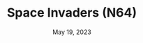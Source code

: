 ---
layout: n64
title: "Space Invaders (N64)"
categories:
 - approved
 - n64
 - universal
 - safe
tags:
- space
- retro
- space invaders
series:
date: May 19, 2023
permalink: /games/space-invaders-n64/play/details
publisher: Activision
gid: space-invaders-n64
edition: us
---